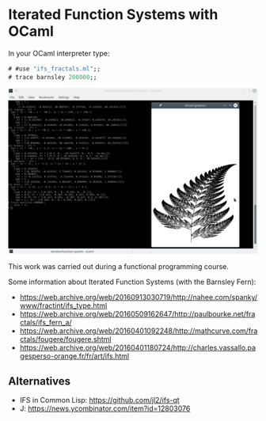 Iterated Function Systems with OCaml
====================================

In your OCaml interpreter type:

```ocaml
# #use "ifs_fractals.ml";;
# trace barnsley 200000;;
```

![Barnsley Fern](example/barnsley.png "Barnsley Fern")

This work was carried out during a functional programming course.

Some information about Iterated Function Systems (with the Barnsley Fern):

* https://web.archive.org/web/20160913030719/http://nahee.com/spanky/www/fractint/ifs_type.html
* https://web.archive.org/web/20160509162647/http://paulbourke.net/fractals/ifs_fern_a/
* https://web.archive.org/web/20160401092248/http://mathcurve.com/fractals/fougere/fougere.shtml
* https://web.archive.org/web/20160401180724/http://charles.vassallo.pagesperso-orange.fr/fr/art/ifs.html

Alternatives
------------

* IFS in Common Lisp: https://github.com/jl2/ifs-qt
* J: https://news.ycombinator.com/item?id=12803076
